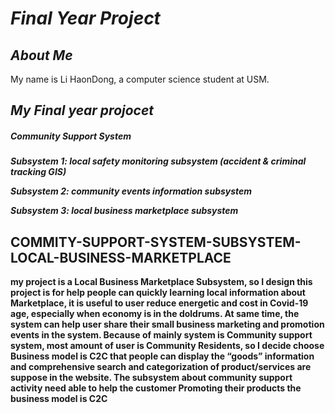 # **_Final Year Project_**


## ***About Me*** 
My name is Li HaonDong, a computer science student at USM. 

## ***My Final year projocet***
##### Community Support System

***Subsystem 1: local safety monitoring subsystem (accident & criminal tracking GIS)***

***Subsystem 2: community events information subsystem***

***Subsystem 3: local business marketplace subsystem***

## COMMITY-SUPPORT-SYSTEM-SUBSYSTEM- LOCAL-BUSINESS-MARKETPLACE
   
   **my project is a Local Business Marketplace Subsystem, so I design this project is for help people can quickly learning local information about Marketplace, it is useful to user reduce energetic and cost in Covid-19 age, especially when economy is in the doldrums. At same time, the system can help user share their small business marketing and promotion events in the system.
    Because of mainly system is Community support system, most amount of user is Community Residents, so I decide choose Business model is C2C that people can display the “goods” information and comprehensive search and categorization of product/services are suppose in the website. 
      The subsystem about community support activity need able to help the customer Promoting their products the business model is C2C** 
